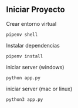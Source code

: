 ## Iniciar Proyecto

Crear entorno virtual
```shell
pipenv shell
```

Instalar dependencias
```shell
pipenv install
```

iniciar server (windows)
```shell
python app.py
```

iniciar server (mac or linux)
```shell
python3 app.py
```